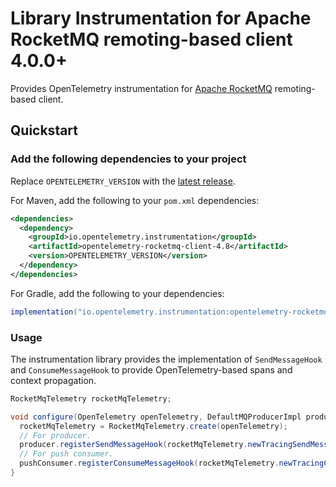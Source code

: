 # Library Instrumentation for Apache RocketMQ remoting-based client 4.0.0+

Provides OpenTelemetry instrumentation for [Apache RocketMQ](https://rocketmq.apache.org/) remoting-based client.

## Quickstart

### Add the following dependencies to your project

Replace `OPENTELEMETRY_VERSION` with the [latest release](https://mvnrepository.com/artifact/io.opentelemetry.instrumentation/opentelemetry-rocketmq-client-4.8).

For Maven, add the following to your `pom.xml` dependencies:

```xml
<dependencies>
  <dependency>
    <groupId>io.opentelemetry.instrumentation</groupId>
    <artifactId>opentelemetry-rocketmq-client-4.8</artifactId>
    <version>OPENTELEMETRY_VERSION</version>
  </dependency>
</dependencies>
```

For Gradle, add the following to your dependencies:

```groovy
implementation("io.opentelemetry.instrumentation:opentelemetry-rocketmq-client-4.8:OPENTELEMETRY_VERSION")
```

### Usage

The instrumentation library provides the implementation of `SendMessageHook` and `ConsumeMessageHook` to provide OpenTelemetry-based spans and context propagation.

```java
RocketMqTelemetry rocketMqTelemetry;

void configure(OpenTelemetry openTelemetry, DefaultMQProducerImpl producer, DefaultMQPushConsumerImpl pushConsumer) {
  rocketMqTelemetry = RocketMqTelemetry.create(openTelemetry);
  // For producer.
  producer.registerSendMessageHook(rocketMqTelemetry.newTracingSendMessageHook());
  // For push consumer.
  pushConsumer.registerConsumeMessageHook(rocketMqTelemetry.newTracingConsumeMessageHook());
}
```
